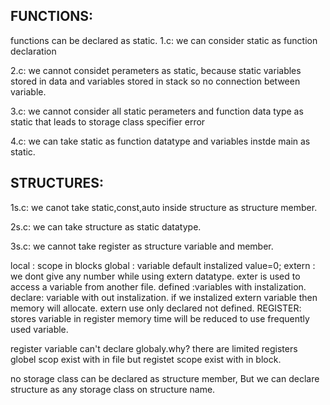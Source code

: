 FUNCTIONS:
---------
functions can be declared as static.
1.c: we can consider static as function declaration

2.c: we cannot considet perameters as static, because static variables stored in data and variables stored in stack so no connection between variable.

3.c: we cannot consider all static perameters and function data type as static that leads to storage class specifier error  

4.c: we can take static as function datatype and variables instde main as static.

STRUCTURES:
-----------

1s.c: we canot take static,const,auto inside structure as structure member.

2s.c: we can take structure as static datatype.

3s.c: we cannot take register as structure variable and member.

local : scope in blocks
global : variable default instalized value=0;
extern : we dont give any number while using extern datatype.
exter is used to access a variable from another file.
defined :variables with instalization.
declare: variable with out instalization.
if we instalized extern variable then memory will allocate.
extern use only declared not defined.
REGISTER:
stores variable in register
memory time will be reduced to use frequently used variable.

register variable can't declare globaly.why?
there are limited registers globel scop exist with in file but registet scope exist with in block.

no storage class can be declared as structure member, But we can declare structure as any storage class on structure name.
